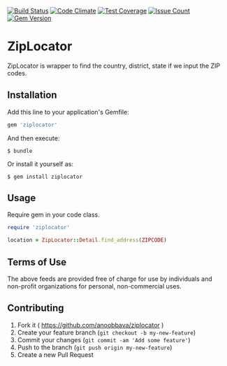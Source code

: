 [![Build Status](https://travis-ci.org/anoobbava/ziplocator.svg?branch=master)](https://travis-ci.org/anoobbava/ziplocator)
[![Code Climate](https://codeclimate.com/github/anoobbava/ziplocator/badges/gpa.svg)](https://codeclimate.com/github/anoobbava/ziplocator)
[![Test Coverage](https://codeclimate.com/github/anoobbava/ziplocator/badges/coverage.svg)](https://codeclimate.com/github/anoobbava/ziplocator/coverage)
[![Issue Count](https://codeclimate.com/github/anoobbava/ziplocator/badges/issue_count.svg)](https://codeclimate.com/github/anoobbava/ziplocator)
[![Gem Version](https://badge.fury.io/rb/ziplocator.svg)](https://badge.fury.io/rb/ziplocator)

# ZipLocator

ZipLocator is wrapper to find the country, district, state if we input the ZIP codes.

## Installation

Add this line to your application's Gemfile:

```ruby
gem 'ziplocator'
```

And then execute:

    $ bundle

Or install it yourself as:

    $ gem install ziplocator

## Usage

Require gem in your code class.
```ruby
require 'ziplocator'
```

```ruby
location = ZipLocator::Detail.find_address(ZIPCODE)
``` 

## Terms of Use

The above feeds are provided free of charge for use by individuals and non-profit organizations for personal, non-commercial uses.
## Contributing

1. Fork it ( https://github.com/anoobbava/ziplocator )
2. Create your feature branch (`git checkout -b my-new-feature`)
3. Commit your changes (`git commit -am 'Add some feature'`)
4. Push to the branch (`git push origin my-new-feature`)
5. Create a new Pull Request


